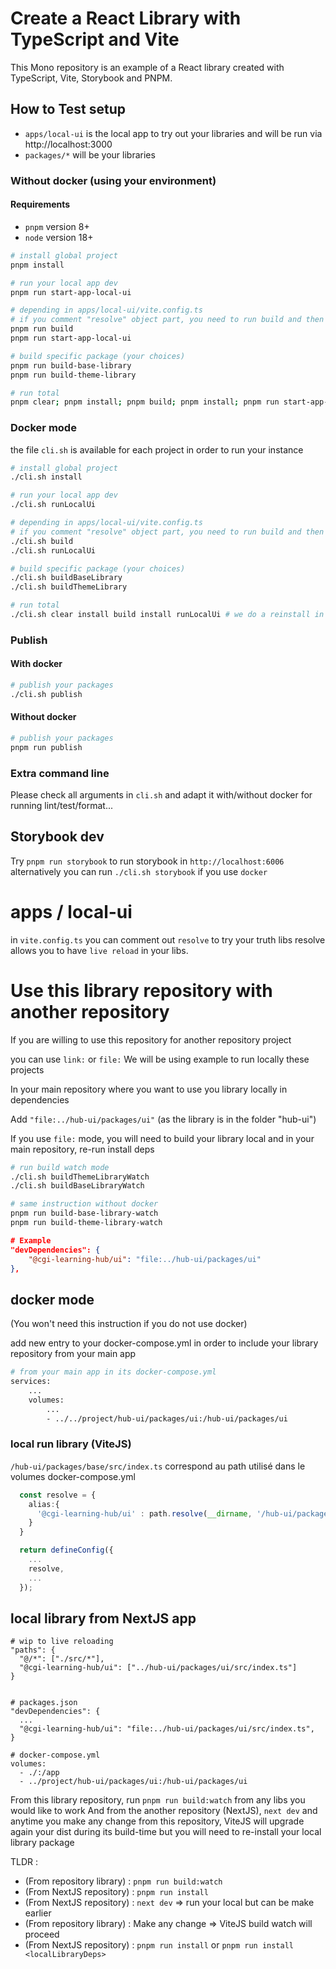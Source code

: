 # Create a React Library with TypeScript and Vite

This Mono repository is an example of a React library created with TypeScript, Vite, Storybook and PNPM.

## How to Test setup 

- `apps/local-ui` is the local app to try out your libraries and will be run via http://localhost:3000
- `packages/*` will be your libraries

### Without docker (using your environment)

#### Requirements

- `pnpm` version 8+
- `node` version 18+

```sh
# install global project
pnpm install

# run your local app dev
pnpm run start-app-local-ui

# depending in apps/local-ui/vite.config.ts 
# if you comment "resolve" object part, you need to run build and then (re-)run local app dev
pnpm run build
pnpm run start-app-local-ui

# build specific package (your choices)
pnpm run build-base-library
pnpm run build-theme-library

# run total
pnpm clear; pnpm install; pnpm build; pnpm install; pnpm run start-app-local-ui # we do a reinstall in order to apply local-ui the updated deps workspace:*
```

### Docker mode

the file `cli.sh` is available for each project in order to run your instance

```sh
# install global project
./cli.sh install

# run your local app dev
./cli.sh runLocalUi

# depending in apps/local-ui/vite.config.ts 
# if you comment "resolve" object part, you need to run build and then (re-)run local app dev
./cli.sh build
./cli.sh runLocalUi

# build specific package (your choices)
./cli.sh buildBaseLibrary
./cli.sh buildThemeLibrary

# run total
./cli.sh clear install build install runLocalUi # we do a reinstall in order to apply local-ui the updated deps workspace:*
```

### Publish

#### With docker

```sh
# publish your packages
./cli.sh publish
```

#### Without docker

```sh
# publish your packages
pnpm run publish
```

### Extra command line

Please check all arguments in `cli.sh` and adapt it with/without docker for running lint/test/format...


## Storybook dev

Try `pnpm run storybook` to run storybook in `http://localhost:6006`
alternatively you can run `./cli.sh storybook` if you use `docker`

# apps / local-ui

in `vite.config.ts` you can comment out `resolve` to try your truth libs
resolve allows you to have `live reload` in your libs.

# Use this library repository with another repository

If you are willing to use this repository for another repository project

you can use `link:` or `file:`
We will be using example to run locally these projects

In your main repository where you want to use you library locally in dependencies

Add `"file:../hub-ui/packages/ui"` (as the library is in the folder "hub-ui")

If you use `file:` mode, you will need to build your library local and in your main repository, re-run install deps

```bash
# run build watch mode
./cli.sh buildThemeLibraryWatch
./cli.sh buildBaseLibraryWatch

# same instruction without docker
pnpm run build-base-library-watch
pnpm run build-theme-library-watch

```

```json
# Example
"devDependencies": {
    "@cgi-learning-hub/ui": "file:../hub-ui/packages/ui"
},
```

## docker mode

(You won't need this instruction if you do not use docker)

add new entry to your docker-compose.yml in order to include your library repository from your main app

```bash
# from your main app in its docker-compose.yml
services:
    ...
    volumes:
        ...
        - ../../project/hub-ui/packages/ui:/hub-ui/packages/ui
```

### local run library (ViteJS)

`/hub-ui/packages/base/src/index.ts` correspond au path utilisé dans le volumes docker-compose.yml
```ts
  const resolve = {
    alias:{
      '@cgi-learning-hub/ui' : path.resolve(__dirname, '/hub-ui/packages/ui/src/index.ts'),
    }
  }

  return defineConfig({
    ...
    resolve,
    ...
  });
```

## local library from NextJS app

```
# wip to live reloading
"paths": {
  "@/*": ["./src/*"],
  "@cgi-learning-hub/ui": ["../hub-ui/packages/ui/src/index.ts"]
}


# packages.json
"devDependencies": {
  ...
  "@cgi-learning-hub/ui": "file:../hub-ui/packages/ui/src/index.ts",
}

# docker-compose.yml
volumes:
  - ./:/app
  - ../project/hub-ui/packages/ui:/hub-ui/packages/ui
```

From this library repository, run `pnpm run build:watch` from any libs you would like to work
And from the another repository (NextJS), `next dev` and anytime you make any change from this repository, ViteJS will upgrade again your dist during its build-time but you will need to re-install your local library package

TLDR :
- (From repository library) : `pnpm run build:watch`
- (From NextJS repository) : `pnpm run install`
- (From NextJS repository) : `next dev` => run your local but can be make earlier
- (From repository library) : Make any change => ViteJS build watch will proceed
- (From NextJS repository) : `pnpm run install` or `pnpm run install <localLibraryDeps>`